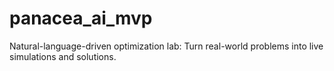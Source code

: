 # panacea_ai_mvp
Natural-language-driven optimization lab: Turn real-world problems into live simulations and solutions.
